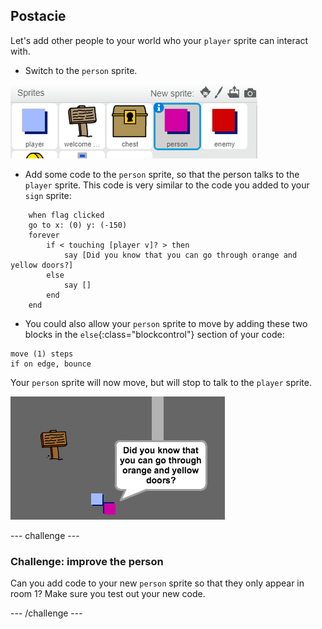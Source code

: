 ## Postacie

Let's add other people to your world who your `player` sprite can interact with.

+ Switch to the `person` sprite.

![Person sprite](images/person-sprite.png)

+ Add some code to the `person` sprite, so that the person talks to the `player` sprite. This code is very similar to the code you added to your `sign` sprite:

```blocks
    when flag clicked
    go to x: (0) y: (-150)
    forever
        if < touching [player v]? > then
            say [Did you know that you can go through orange and yellow doors?]
        else
            say []
        end
    end
```

+ You could also allow your `person` sprite to move by adding these two blocks in the `else`{:class="blockcontrol"} section of your code:

```blocks
move (1) steps
if on edge, bounce
```

Your `person` sprite will now move, but will stop to talk to the `player` sprite.

![screenshot](images/world-person-test.png)

\--- challenge \---

### Challenge: improve the person

Can you add code to your new `person` sprite so that they only appear in room 1? Make sure you test out your new code.

\--- /challenge \---